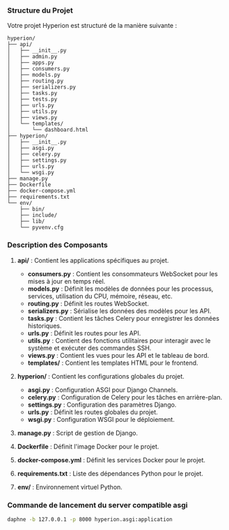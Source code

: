 ### Structure du Projet

Votre projet Hyperion est structuré de la manière suivante :

```
hyperion/
├── api/
│   ├── __init__.py
│   ├── admin.py
│   ├── apps.py
│   ├── consumers.py
│   ├── models.py
│   ├── routing.py
│   ├── serializers.py
│   ├── tasks.py
│   ├── tests.py
│   ├── urls.py
│   ├── utils.py
│   ├── views.py
│   └── templates/
│       └── dashboard.html
├── hyperion/
│   ├── __init__.py
│   ├── asgi.py
│   ├── celery.py
│   ├── settings.py
│   ├── urls.py
│   └── wsgi.py
├── manage.py
├── Dockerfile
├── docker-compose.yml
├── requirements.txt
└── env/
    ├── bin/
    ├── include/
    ├── lib/
    └── pyvenv.cfg
```

### Description des Composants

1. **api/** : Contient les applications spécifiques au projet.
   - **consumers.py** : Contient les consommateurs WebSocket pour les mises à jour en temps réel.
   - **models.py** : Définit les modèles de données pour les processus, services, utilisation du CPU, mémoire, réseau, etc.
   - **routing.py** : Définit les routes WebSocket.
   - **serializers.py** : Sérialise les données des modèles pour les API.
   - **tasks.py** : Contient les tâches Celery pour enregistrer les données historiques.
   - **urls.py** : Définit les routes pour les API.
   - **utils.py** : Contient des fonctions utilitaires pour interagir avec le système et exécuter des commandes SSH.
   - **views.py** : Contient les vues pour les API et le tableau de bord.
   - **templates/** : Contient les templates HTML pour le frontend.

2. **hyperion/** : Contient les configurations globales du projet.
   - **asgi.py** : Configuration ASGI pour Django Channels.
   - **celery.py** : Configuration de Celery pour les tâches en arrière-plan.
   - **settings.py** : Configuration des paramètres Django.
   - **urls.py** : Définit les routes globales du projet.
   - **wsgi.py** : Configuration WSGI pour le déploiement.

3. **manage.py** : Script de gestion de Django.

4. **Dockerfile** : Définit l'image Docker pour le projet.

5. **docker-compose.yml** : Définit les services Docker pour le projet.

6. **requirements.txt** : Liste des dépendances Python pour le projet.

7. **env/** : Environnement virtuel Python.

### Commande de lancement du server compatible asgi 
   
   ```bash
   daphne -b 127.0.0.1 -p 8000 hyperion.asgi:application
   ```
   